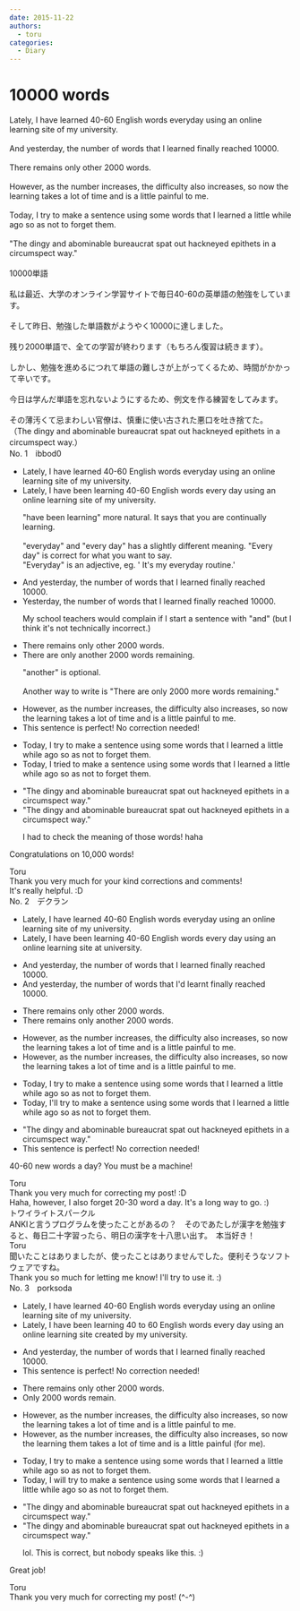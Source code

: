 ```yaml
---
date: 2015-11-22
authors:
  - toru
categories:
  - Diary
---
```


<h1 id="subject_show">10000 words</h1>
<div class="date" hidden>Nov 22, 2015 14:25</div>
<div id="post"><div id="body_show_ori">
Lately, I have learned 40-60 English words everyday using an online learning site of my university.<br/><br/>And yesterday, the number of words that I learned finally reached 10000.<br/><br/>There remains only other 2000 words.<br/><br/>However, as the number increases, the difficulty also increases, so now the learning takes a lot of time and is a little painful to me.<br/><br/>Today, I try to make a sentence using some words that I learned a little while ago so as not to forget them.<br/><br/>"The dingy and abominable bureaucrat spat out hackneyed epithets in a circumspect way."<br/><br/>
</div></div>

<!-- more -->

<div id="post_ja"><div id="body_show_mo">
10000単語<br/><br/>私は最近、大学のオンライン学習サイトで毎日40-60の英単語の勉強をしています。<br/><br/>そして昨日、勉強した単語数がようやく10000に達しました。<br/><br/>残り2000単語で、全ての学習が終わります（もちろん復習は続きます）。<br/><br/>しかし、勉強を進めるにつれて単語の難しさが上がってくるため、時間がかかって辛いです。<br/><br/>今日は学んだ単語を忘れないようにするため、例文を作る練習をしてみます。<br/><br/>その薄汚くて忌まわしい官僚は、慎重に使い古された悪口を吐き捨てた。<br/>（The dingy and abominable bureaucrat spat out hackneyed epithets in a circumspect way.）
</div></div>
<div id="block"><div class="first_name"> No. 1　<span class="just_name">ibbod0</span></div><div id="block2">
<ul class="correction_field">
<li class="incorrect">Lately, I have learned 40-60 English words everyday using an online learning site of my university.</li>
<li class="corrected correct">
Lately, I have <span class="f_blue">been learning</span> 40-60 English words every day using an online learning site of my university.
<p class="correction_comment">"have been learning" more natural. It says that you are continually learning.<br/><br/>"everyday" and "every day" has a slightly different meaning. "Every day" is correct for what you want to say. <br/>"Everyday" is an adjective, eg. ' It's my everyday routine.'</p>
</li>
</ul>
<ul class="correction_field">
<li class="incorrect">And yesterday, the number of words that I learned finally reached 10000.</li>
<li class="corrected correct">
Yesterday, the number of words that I learned finally reached 10000.
<p class="correction_comment">My school teachers would complain if I start a sentence with "and" (but I think it's not technically incorrect.)</p>
</li>
</ul>
<ul class="correction_field">
<li class="incorrect">There remains only other 2000 words.</li>
<li class="corrected correct">
There are only <span class="f_gray">another</span> 2000 words remaining.
<p class="correction_comment">"another" is optional.<br/><br/>Another way to write is "There are only 2000 more words remaining."</p>
</li>
</ul>
<ul class="correction_field">
<li class="incorrect">However, as the number increases, the difficulty also increases, so now the learning takes a lot of time and is a little painful to me.</li>
<li class="corrected perfect">This sentence is perfect! No correction needed!</li>
</ul>
<ul class="correction_field">
<li class="incorrect">Today, I try to make a sentence using some words that I learned a little while ago so as not to forget them.</li>
<li class="corrected correct">
Today, I <span class="f_blue">tried</span> to make a sentence using some words that I learned a little while ago so as not to forget them.
</li>
</ul>
<ul class="correction_field">
<li class="incorrect">"The dingy and abominable bureaucrat spat out hackneyed epithets in a circumspect way."</li>
<li class="corrected correct">
"The dingy and abominable bureaucrat spat out hackneyed epithets in a circumspect way."
<p class="correction_comment">I had to check the meaning of those words! haha</p>
</li>
</ul>
<p class="comment_small">
 Congratulations on 10,000 words!
</p>

</div><div class="name"><span class="just_name">Toru</span><br>
Thank you very much for your kind corrections and comments!<br/>It's really helpful. :D
</div>
</div>
<div id="block"><div class="first_name"> No. 2　<span class="just_name">デクラン</span></div><div id="block2">
<ul class="correction_field">
<li class="incorrect">Lately, I have learned 40-60 English words everyday using an online learning site of my university.</li>
<li class="corrected correct">
Lately, I have <span class="f_blue">been learning </span>40-60 English words every day using an online learning site <span class="f_red">at</span> university.
</li>
</ul>
<ul class="correction_field">
<li class="incorrect">And yesterday, the number of words that I learned finally reached 10000.</li>
<li class="corrected correct">
And yesterday, the number of words that I<span class="f_red">'d</span> <span class="f_red">learnt</span> finally reached 10000.
</li>
</ul>
<ul class="correction_field">
<li class="incorrect">There remains only other 2000 words.</li>
<li class="corrected correct">
There remains only <span class="f_red">another</span> 2000 words.
</li>
</ul>
<ul class="correction_field">
<li class="incorrect">However, as the number increases, the difficulty also increases, so now the learning takes a lot of time and is a little painful to me.</li>
<li class="corrected correct">
However, as the number increases, the difficulty also increases, so now <span class="sline">the</span> learning takes a lot of time and is a little painful <span class="sline">to me.</span>
</li>
</ul>
<ul class="correction_field">
<li class="incorrect">Today, I try to make a sentence using some words that I learned a little while ago so as not to forget them.</li>
<li class="corrected correct">
Today, I<span class="f_red">'ll try</span> to make a sentence using some words that I learned a little while ago so as not to forget them.
</li>
</ul>
<ul class="correction_field">
<li class="incorrect">"The dingy and abominable bureaucrat spat out hackneyed epithets in a circumspect way."</li>
<li class="corrected perfect">This sentence is perfect! No correction needed!</li>
</ul>
<p class="comment_small">
 40-60 new words a day? You must be a machine!
</p>

</div><div class="name"><span class="just_name">Toru</span><br>
Thank you very much for correcting my post! :D<br/>Haha, however, I also forget 20-30 word a day. It's a long way to go. :)
</div>
<div class="name"><span class="just_name">トワイライトスパークル</span><br>
ANKIと言うプログラムを使ったことがあるの？　そのであたしが漢字を勉強すると、毎日二十字習ったら、明日の漢字を十八思い出す。　本当好き！
</div>
<div class="name"><span class="just_name">Toru</span><br>
聞いたことはありましたが、使ったことはありませんでした。便利そうなソフトウェアですね。<br/>Thank you so much for letting me know! I'll try to use it. :)
</div>
</div>
<div id="block"><div class="first_name"> No. 3　<span class="just_name">porksoda</span></div><div id="block2">
<ul class="correction_field">
<li class="incorrect">Lately, I have learned 40-60 English words everyday using an online learning site of my university.</li>
<li class="corrected correct">
Lately, I have <span class="f_blue">been learning</span> 40 <span class="f_blue">to</span> 60 English words <span class="f_bold">every day</span> using an online learning site <span class="f_blue">created by</span> my university.
</li>
</ul>
<ul class="correction_field">
<li class="incorrect">And yesterday, the number of words that I learned finally reached 10000.</li>
<li class="corrected perfect">This sentence is perfect! No correction needed!</li>
</ul>
<ul class="correction_field">
<li class="incorrect">There remains only other 2000 words.</li>
<li class="corrected correct">
<span class="f_bold">Only 2000 words remain</span>.
</li>
</ul>
<ul class="correction_field">
<li class="incorrect">However, as the number increases, the difficulty also increases, so now the learning takes a lot of time and is a little painful to me.</li>
<li class="corrected correct">
However, as the number increases, the difficulty also increases, so now <span class="f_gray"><span class="sline">the</span></span> learning <span class="f_blue">them</span> takes a lot of time and is a little painful <span class="f_gray">(for me)</span>.
</li>
</ul>
<ul class="correction_field">
<li class="incorrect">Today, I try to make a sentence using some words that I learned a little while ago so as not to forget them.</li>
<li class="corrected correct">
Today, I <span class="f_blue">will</span> try to make a sentence using some words that I learned a little while ago so as not to forget them.
</li>
</ul>
<ul class="correction_field">
<li class="incorrect">"The dingy and abominable bureaucrat spat out hackneyed epithets in a circumspect way."</li>
<li class="corrected correct">
"The dingy and abominable bureaucrat spat out hackneyed epithets in a circumspect way."
<p class="correction_comment">lol. This is correct, but nobody speaks like this.  :)</p>
</li>
</ul>
<p class="comment_small">
 Great job!
</p>

</div><div class="name"><span class="just_name">Toru</span><br>
Thank you very much for correcting my post! (^-^)
</div>
</div>
